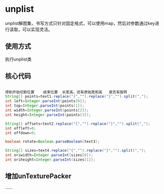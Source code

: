 # unplist

unplist解图集，书写方式只针对固定格式，可以使用map，然后对参数通过key进行读取，可以实现灵活。

## 使用方式

执行unplist类

## 核心代码

```java

得到开始切割位置    结束位置  长宽高，还有原始宽和高   是否有旋转
String[] points=text1.replace("{","").replace("}","").split(",");
int left=Integer.parseInt(points[0]);
int top=Integer.parseInt(points[1]);
int width=Integer.parseInt(points[2]);
int height=Integer.parseInt(points[3]);

String[] offsets=text2.replace("{","").replace("}","").split(",");
int offleft=0;
int offdown=0;

boolean rotate=Boolean.parseBoolean(text3);

String[] sizes=text4.replace("{","").replace("}","").split(",");
int oriwidth=Integer.parseInt(sizes[0]);
int oriheight=Integer.parseInt(sizes[1]);
```












## 增加unTexturePacker 

······









